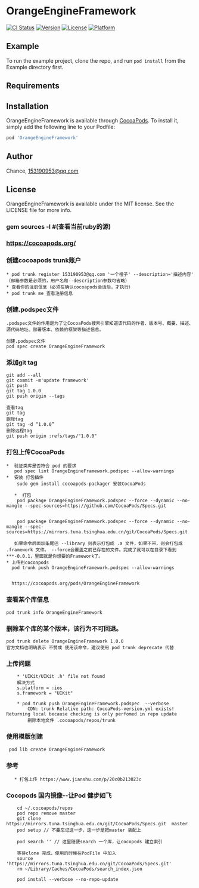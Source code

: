 # OrangeEngineFramework

[![CI Status](https://img.shields.io/travis/153190953@qq.com/OrangeEngineFramework.svg?style=flat)](https://travis-ci.org/153190953@qq.com/OrangeEngineFramework)
[![Version](https://img.shields.io/cocoapods/v/OrangeEngineFramework.svg?style=flat)](https://cocoapods.org/pods/OrangeEngineFramework)
[![License](https://img.shields.io/cocoapods/l/OrangeEngineFramework.svg?style=flat)](https://cocoapods.org/pods/OrangeEngineFramework)
[![Platform](https://img.shields.io/cocoapods/p/OrangeEngineFramework.svg?style=flat)](https://cocoapods.org/pods/OrangeEngineFramework)

## Example

To run the example project, clone the repo, and run `pod install` from the Example directory first.

## Requirements

## Installation

OrangeEngineFramework is available through [CocoaPods](https://cocoapods.org). To install
it, simply add the following line to your Podfile:

```ruby
pod 'OrangeEngineFramework'
```

## Author

Chance, 153190953@qq.com

## License

OrangeEngineFramework is available under the MIT license. See the LICENSE file for more info.






### gem sources -l #(查看当前ruby的源)


### https://cocoapods.org/

### 创建cocoapods trunk账户

    * pod trunk register 153190953@qq.com '一个橙子' --description='描述内容' （邮箱参数是必须的，用户名和--description参数可省略） 
    * 查看你的注册信息（必须在确认cocoapods会话后，才执行）
    * pod trunk me 查看注册信息


### 创建.podspec文件

    .podspec文件的作用是为了让CocoaPods搜索引擎知道该代码的作者、版本号、概要、描述、源代码地址、部署版本、依赖的框架等描述信息。

    创建.podspec文件
    pod spec create OrangeEngineFramework


###  添加git tag

    git add --all
    git commit -m'update framework'
    git push
    git tag 1.0.0
    git push origin --tags

    查看tag
    git tag
    删除tag
    git tag -d “1.0.0”
    删除远程tag
    git push origin :refs/tags/"1.0.0"

### 打包上传CocoaPods

    *  验证类库是否符合 pod 的要求
       pod spec lint OrangeEngineFramework.podspec --allow-warnings
    *  安装 打包插件 
        sudo gem install cocoapods-packager 安装CocoaPods 
       
       *  打包 
        pod package OrangeEngineFramework.podspec --force --dynamic --no-mangle --spec-sources=https://github.com/CocoaPods/Specs.git
        
        
        pod package OrangeEngineFramework.podspec --force --dynamic --no-mangle --spec-sources=https://mirrors.tuna.tsinghua.edu.cn/git/CocoaPods/Specs.git

       如果命令后面加条尾巴 --library 则表示打包成 .a 文件，如果不带，则会打包成 .framework 文件。 --force会覆盖之前已存在的文件。完成了就可以在目录下看到***-0.0.1，里面就是你想要的Framework了。
    * 上传到cocoapods
      pod trunk push OrangeEngineFramework.podspec --allow-warnings 


      https://cocoapods.org/pods/OrangeEngineFramework

### 查看某个库信息

	pod trunk info OrangeEngineFramework

### 删除某个库的某个版本，该行为不可回退。

	pod trunk delete OrangeEngineFramework 1.0.0
    官方文档也明确表示 不赞成 使用该命令，建议使用 pod trunk deprecate 代替


### 上传问题

        * 'UIKit/UIKit .h' file not found
        解决方式
        s.platform = :ios
        s.framework = "UIKit"

        * pod trunk push OrangeEngineFramework.podspec  --verbose
  			CDN: trunk Relative path: CocoaPods-version.yml exists! Returning local because checking is only perfomed in repo update
  			删除本地文件 .cocoapods/repos/trunk


### 使用模版创建
    
     pod lib create OrangeEngineFramework




### 参考

       * 打包上传 https://www.jianshu.com/p/20c0b213023c
       
       
    
### Cocopods 国内镜像--让Pod 健步如飞

        cd ~/.cocoapods/repos 
        pod repo remove master
        git clone https://mirrors.tuna.tsinghua.edu.cn/git/CocoaPods/Specs.git  master
        pod setup // 不要忘记这一步，这一步是把master 装配上

        pod search '' // 这里随便search 一个库，让cocopods 建立索引

        等待clone 完成，使用的时候在PodFile 中加入
        source  'https://mirrors.tuna.tsinghua.edu.cn/git/CocoaPods/Specs.git'
        rm ~/Library/Caches/CocoaPods/search_index.json
        
        pod install --verbose --no-repo-update

